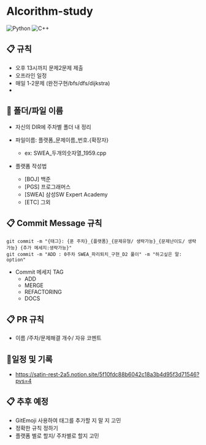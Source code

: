 # Alcorithm-study
 ![Python](https://img.shields.io/badge/python-3670A0?style=for-the-badge&logo=python&logoColor=ffdd54) 
![C++](https://img.shields.io/badge/c++-%2300599C.svg?style=for-the-badge&logo=c%2B%2B&logoColor=white)
## 📋 규칙
 - 오후 13시까지 문제2문제 제출
 - 오프라인 일정 
 - 매일 1-2문제 (완전구현/bfs/dfs/dijkstra)
 - 
## 📂 폴더/파일 이름
 - 자신의 DIR에 주차별 폴더 내 정리
 - 파일이름: 플랫폼_문제이름_번호.{확장자}
   - ex: SWEA_두개의숫자열_1959.cpp
     
  - 플랫폼 작성법
    - [BOJ] 백준
    - [PGS] 프로그래머스
    - [SWEA] 삼성SW Expert Academy
    - [ETC] 그외
    

## 📋 Commit Message 규칙

```
git commit -m "{태그}: {푼 주차}_{플랫폼}_{문제유형/ 생략가능}_{문제난이도/ 생략가능} {추가 메세지:생략가능}"
git commit -m "ADD : 0주차 SWEA_파리퇴치_구현_D2 풀이" -m "하고싶은 말: option"
```

  - Commit 메세지 TAG
    - ADD
    - MERGE
    - REFACTORING
    - DOCS
      
## 📋 PR 규칙
 - 이름 /주차/문제해결 개수/ 자유 코멘트

## 📅일정 및 기록
 -  https://satin-rest-2a5.notion.site/5f10fdc88b6042c18a3b4d95f3d71546?pvs=4

## 📋 추후 예정
 - GitEmoji 사용하여 태그를 추가할 지 말 지 고민
 - 정확한 규칙 정하기
 - 플랫폼 별로 할지/ 주차별로 할지 고민
